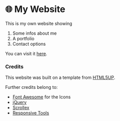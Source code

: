 # 🌐 My Website
This is my own website showing 
1. Some infos about me
2. A portfolio
3. Contact options  
   
You can visit it [here](gustavotzen.de).


### Credits
This website was built on a template from [HTML5UP](https://html5up.net/).

Further credits belong to:
- [Font Awesome](https://fontawesome.com/) for the Icons
- [jQuery](jquery.com)
- [Scrollex](github.com/ajlkn/jquery.scrollex)
- [Responsive Tools](github.com/ajlkn/responsive-tools)
